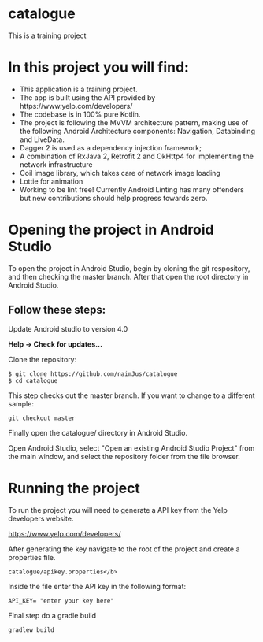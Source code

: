 # catalogue
This is a training project

# In this project you will find:

<ul>
<li>This application is a training project.</li>
<li>The app is built using the API provided by https://www.yelp.com/developers/</li>
<li>The codebase is in 100% pure Kotlin.</li>
<li>The project is following the MVVM architecture pattern, making use of the following Android Architecture components: Navigation, Databinding and LiveData.</li>
<li>Dagger 2 is used as a dependency injection framework;</li>
<li>A combination of RxJava 2, Retrofit 2 and OkHttp4 for implementing the network infrastructure</li>
<li>Coil image library, which takes care of network image loading</li>
<li>Lottie for animation</li>
<li>Working to be lint free! Currently Android Linting has many offenders but new contributions should help progress towards zero.</li>
</ul>

# Opening the project in Android Studio
To open the project in Android Studio, begin by cloning the git respository, and then checking the master branch. After that open the root directory in Android Studio.
## Follow these steps:

Update Android studio to version 4.0

<b>Help -> Check for updates...</b>

Clone the repository:

```
$ git clone https://github.com/naimJus/catalogue
$ cd catalogue
```

This step checks out the master branch. If you want to change to a different sample:

```
git checkout master
```

Finally open the catalogue/ directory in Android Studio.


Open Android Studio, select "Open an existing Android Studio Project" from the main window, and select the repository folder from the file browser.


# Running the project

To run the project you will need to generate a API key from the Yelp developers website. 

https://www.yelp.com/developers/

After generating the key navigate to the root of the project and create a properties file. 

```
catalogue/apikey.properties</b>
```

Inside the file enter the API key in the following format:

```
API_KEY= "enter your key here"
```

Final step do a gradle build 

```
gradlew build
```
